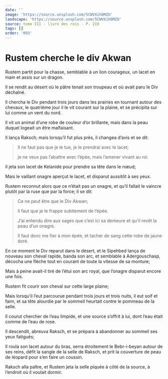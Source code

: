 ```yaml
---
date: ''
image: 'https://source.unsplash.com/5CWVXih0MZU'
landscape: 'https://source.unsplash.com/5CWVXih0MZU'
source: tome III - livre des rois - P. 219
tags: []
order: '093'
---
```


# Rustem cherche le div Akwan

Rustem partit pour la chasse, semblable à un lion courageux, un lacet en main et assis sur un dragon.

Il se rendit au désert où le pâtre tenait son troupeau et où avait paru le Div déchaîné.

Il chercha le Div pendant trois jours dans les prairies en tournant autour des chevaux, le quatrième jour il le vit courant sur la plaine, et se précipita sur lui comme un vent du nord.

Il vit un animal d’une robe de couleur d’or brillante, mais dans la peau duquel logeait un être malfaisant.

Il lança Raksch; mais lorsqu’il fut plus près, il changea d’avis et se dit:

> Il ne faut pas que je le tue, je le prendrai avec le lacet;
>
> je ne veux pas l’abattre avec l’épée, mais l’amener vivant au roi.

Il jeta son lacet de Keïanide pour prendre sa tête dans le nœud;

Mais le vaillant onagre aperçut le lacet, et disparut aussitôt à ses yeux.

Rustem reconnut alors que ce n’était pas un onagre, et qu’il fallait le vaincre plutôt par la ruse que par la force; il se dit:

> Ce ne peut être que le Div Akwan;
>
> Il faut que je le frappe subitement de l’épée.
>
> J’ai entendu dire aux sages que c’est ici sa demeure et qu’il revêt la peau d’un onagre.
>
> Il faut donc me fier à mon épée, et tacher de sang cette robe de jaune doré.

En ce moment le Div reparut dans le désert, et le Sipehbed lança de nouveau son cheval rapide, banda son arc, et semblable à Adergouschasp, décocha une flèche tout en courant de toute la vitesse de sa monture;

Mais à peine avait-il tiré de l’étui son arc royal, que l’onagre disparut encore une fois.

Rustem fit courir son cheval sur cette large plaine;

Mais lorsqu’il l’eut parcourue pendant trois jours et trois nuits, il eut soif et faim, et sa tête alourdie par le sommeil heurtait contre le pommeau de la selle.

Il courut chercher de l’eau limpide, et une source s’offrit à lui, dont l’eau était comme de l’eau de rose.

Il descendit, abreuva Raksch, et se prépara à abandonner au sommeil ses yeux fatigués;

Il roula son lacet autour du bras, serra étroitement le Bebr-i-beyan autour de ses reins, défit la sangle de la selle de Raksch, et prit la couverture de peau de léopard pour s’en faire un coussin.

Raksch alla paître, et Rustem jeta la selle piquée à côté de la source, à l’endroit où il voulait dormir.
